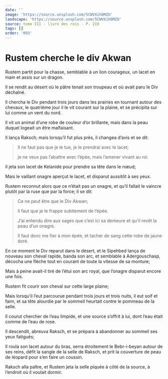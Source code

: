 ```yaml
---
date: ''
image: 'https://source.unsplash.com/5CWVXih0MZU'
landscape: 'https://source.unsplash.com/5CWVXih0MZU'
source: tome III - livre des rois - P. 219
tags: []
order: '093'
---
```


# Rustem cherche le div Akwan

Rustem partit pour la chasse, semblable à un lion courageux, un lacet en main et assis sur un dragon.

Il se rendit au désert où le pâtre tenait son troupeau et où avait paru le Div déchaîné.

Il chercha le Div pendant trois jours dans les prairies en tournant autour des chevaux, le quatrième jour il le vit courant sur la plaine, et se précipita sur lui comme un vent du nord.

Il vit un animal d’une robe de couleur d’or brillante, mais dans la peau duquel logeait un être malfaisant.

Il lança Raksch; mais lorsqu’il fut plus près, il changea d’avis et se dit:

> Il ne faut pas que je le tue, je le prendrai avec le lacet;
>
> je ne veux pas l’abattre avec l’épée, mais l’amener vivant au roi.

Il jeta son lacet de Keïanide pour prendre sa tête dans le nœud;

Mais le vaillant onagre aperçut le lacet, et disparut aussitôt à ses yeux.

Rustem reconnut alors que ce n’était pas un onagre, et qu’il fallait le vaincre plutôt par la ruse que par la force; il se dit:

> Ce ne peut être que le Div Akwan;
>
> Il faut que je le frappe subitement de l’épée.
>
> J’ai entendu dire aux sages que c’est ici sa demeure et qu’il revêt la peau d’un onagre.
>
> Il faut donc me fier à mon épée, et tacher de sang cette robe de jaune doré.

En ce moment le Div reparut dans le désert, et le Sipehbed lança de nouveau son cheval rapide, banda son arc, et semblable à Adergouschasp, décocha une flèche tout en courant de toute la vitesse de sa monture;

Mais à peine avait-il tiré de l’étui son arc royal, que l’onagre disparut encore une fois.

Rustem fit courir son cheval sur cette large plaine;

Mais lorsqu’il l’eut parcourue pendant trois jours et trois nuits, il eut soif et faim, et sa tête alourdie par le sommeil heurtait contre le pommeau de la selle.

Il courut chercher de l’eau limpide, et une source s’offrit à lui, dont l’eau était comme de l’eau de rose.

Il descendit, abreuva Raksch, et se prépara à abandonner au sommeil ses yeux fatigués;

Il roula son lacet autour du bras, serra étroitement le Bebr-i-beyan autour de ses reins, défit la sangle de la selle de Raksch, et prit la couverture de peau de léopard pour s’en faire un coussin.

Raksch alla paître, et Rustem jeta la selle piquée à côté de la source, à l’endroit où il voulait dormir.
